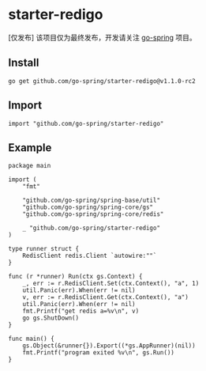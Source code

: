 # starter-redigo

[仅发布] 该项目仅为最终发布，开发请关注 [go-spring](https://github.com/go-spring/go-spring) 项目。

## Install

```
go get github.com/go-spring/starter-redigo@v1.1.0-rc2 
```

## Import

```
import "github.com/go-spring/starter-redigo"
```

## Example

```
package main

import (
	"fmt"

	"github.com/go-spring/spring-base/util"
	"github.com/go-spring/spring-core/gs"
	"github.com/go-spring/spring-core/redis"
	
	_ "github.com/go-spring/starter-redigo"
)

type runner struct {
	RedisClient redis.Client `autowire:""`
}

func (r *runner) Run(ctx gs.Context) {
	_, err := r.RedisClient.Set(ctx.Context(), "a", 1)
	util.Panic(err).When(err != nil)
	v, err := r.RedisClient.Get(ctx.Context(), "a")
	util.Panic(err).When(err != nil)
	fmt.Printf("get redis a=%v\n", v)
	go gs.ShutDown()
}

func main() {
	gs.Object(&runner{}).Export((*gs.AppRunner)(nil))
	fmt.Printf("program exited %v\n", gs.Run())
}
```